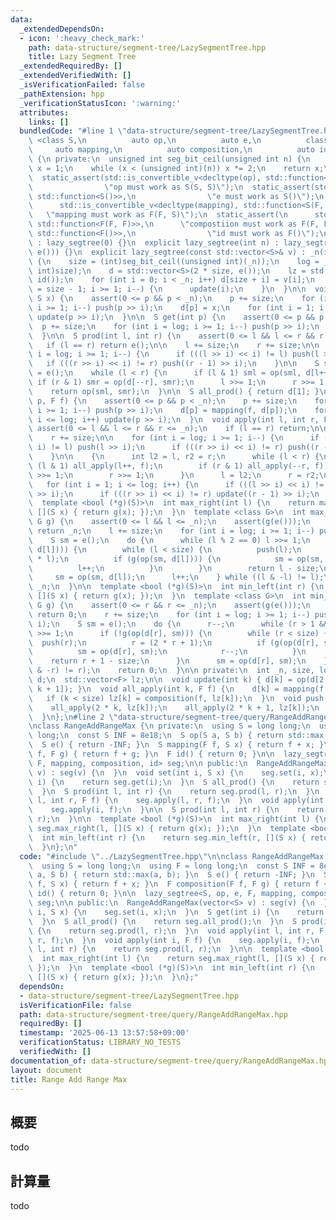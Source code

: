 ```yaml
---
data:
  _extendedDependsOn:
  - icon: ':heavy_check_mark:'
    path: data-structure/segment-tree/LazySegmentTree.hpp
    title: Lazy Segment Tree
  _extendedRequiredBy: []
  _extendedVerifiedWith: []
  _isVerificationFailed: false
  _pathExtension: hpp
  _verificationStatusIcon: ':warning:'
  attributes:
    links: []
  bundledCode: "#line 1 \"data-structure/segment-tree/LazySegmentTree.hpp\"\n\ntemplate\
    \ <class S,\n          auto op,\n          auto e,\n          class F,\n     \
    \     auto mapping,\n          auto composition,\n          auto id>\nstruct lazy_segtree\
    \ {\n private:\n  unsigned int seg_bit_ceil(unsigned int n) {\n    unsigned int\
    \ x = 1;\n    while (x < (unsigned int)(n)) x *= 2;\n    return x;\n  }\n\n public:\n\
    \  static_assert(std::is_convertible_v<decltype(op), std::function<S(S, S)>>,\n\
    \                \"op must work as S(S, S)\");\n  static_assert(std::is_convertible_v<decltype(e),\
    \ std::function<S()>>,\n                \"e must work as S()\");\n  static_assert(\n\
    \      std::is_convertible_v<decltype(mapping), std::function<S(F, S)>>,\n   \
    \   \"mapping must work as F(F, S)\");\n  static_assert(\n      std::is_convertible_v<decltype(composition),\
    \ std::function<F(F, F)>>,\n      \"compostiion must work as F(F, F)\");\n  static_assert(std::is_convertible_v<decltype(id),\
    \ std::function<F()>>,\n                \"id must work as F()\");\n  lazy_segtree()\
    \ : lazy_segtree(0) {}\n  explicit lazy_segtree(int n) : lazy_segtree(std::vector<S>(n,\
    \ e())) {}\n  explicit lazy_segtree(const std::vector<S>& v) : _n(int(v.size()))\
    \ {\n    size = (int)seg_bit_ceil((unsigned int)(_n));\n    log = __builtin_ctz((unsigned\
    \ int)size);\n    d = std::vector<S>(2 * size, e());\n    lz = std::vector<F>(size,\
    \ id());\n    for (int i = 0; i < _n; i++) d[size + i] = v[i];\n    for (int i\
    \ = size - 1; i >= 1; i--) {\n      update(i);\n    }\n  }\n\n  void set(int p,\
    \ S x) {\n    assert(0 <= p && p < _n);\n    p += size;\n    for (int i = log;\
    \ i >= 1; i--) push(p >> i);\n    d[p] = x;\n    for (int i = 1; i <= log; i++)\
    \ update(p >> i);\n  }\n\n  S get(int p) {\n    assert(0 <= p && p < _n);\n  \
    \  p += size;\n    for (int i = log; i >= 1; i--) push(p >> i);\n    return d[p];\n\
    \  }\n\n  S prod(int l, int r) {\n    assert(0 <= l && l <= r && r <= _n);\n \
    \   if (l == r) return e();\n\n    l += size;\n    r += size;\n\n    for (int\
    \ i = log; i >= 1; i--) {\n      if (((l >> i) << i) != l) push(l >> i);\n   \
    \   if (((r >> i) << i) != r) push((r - 1) >> i);\n    }\n\n    S sml = e(), smr\
    \ = e();\n    while (l < r) {\n      if (l & 1) sml = op(sml, d[l++]);\n     \
    \ if (r & 1) smr = op(d[--r], smr);\n      l >>= 1;\n      r >>= 1;\n    }\n\n\
    \    return op(sml, smr);\n  }\n\n  S all_prod() { return d[1]; }\n\n  void apply(int\
    \ p, F f) {\n    assert(0 <= p && p < _n);\n    p += size;\n    for (int i = log;\
    \ i >= 1; i--) push(p >> i);\n    d[p] = mapping(f, d[p]);\n    for (int i = 1;\
    \ i <= log; i++) update(p >> i);\n  }\n  void apply(int l, int r, F f) {\n   \
    \ assert(0 <= l && l <= r && r <= _n);\n    if (l == r) return;\n\n    l += size;\n\
    \    r += size;\n\n    for (int i = log; i >= 1; i--) {\n      if (((l >> i) <<\
    \ i) != l) push(l >> i);\n      if (((r >> i) << i) != r) push((r - 1) >> i);\n\
    \    }\n\n    {\n      int l2 = l, r2 = r;\n      while (l < r) {\n        if\
    \ (l & 1) all_apply(l++, f);\n        if (r & 1) all_apply(--r, f);\n        l\
    \ >>= 1;\n        r >>= 1;\n      }\n      l = l2;\n      r = r2;\n    }\n\n \
    \   for (int i = 1; i <= log; i++) {\n      if (((l >> i) << i) != l) update(l\
    \ >> i);\n      if (((r >> i) << i) != r) update((r - 1) >> i);\n    }\n  }\n\n\
    \  template <bool (*g)(S)>\n  int max_right(int l) {\n    return max_right(l,\
    \ [](S x) { return g(x); });\n  }\n  template <class G>\n  int max_right(int l,\
    \ G g) {\n    assert(0 <= l && l <= _n);\n    assert(g(e()));\n    if (l == _n)\
    \ return _n;\n    l += size;\n    for (int i = log; i >= 1; i--) push(l >> i);\n\
    \    S sm = e();\n    do {\n      while (l % 2 == 0) l >>= 1;\n      if (!g(op(sm,\
    \ d[l]))) {\n        while (l < size) {\n          push(l);\n          l = (2\
    \ * l);\n          if (g(op(sm, d[l]))) {\n            sm = op(sm, d[l]);\n  \
    \          l++;\n          }\n        }\n        return l - size;\n      }\n \
    \     sm = op(sm, d[l]);\n      l++;\n    } while ((l & -l) != l);\n    return\
    \ _n;\n  }\n\n  template <bool (*g)(S)>\n  int min_left(int r) {\n    return min_left(r,\
    \ [](S x) { return g(x); });\n  }\n  template <class G>\n  int min_left(int r,\
    \ G g) {\n    assert(0 <= r && r <= _n);\n    assert(g(e()));\n    if (r == 0)\
    \ return 0;\n    r += size;\n    for (int i = log; i >= 1; i--) push((r - 1) >>\
    \ i);\n    S sm = e();\n    do {\n      r--;\n      while (r > 1 && (r % 2)) r\
    \ >>= 1;\n      if (!g(op(d[r], sm))) {\n        while (r < size) {\n        \
    \  push(r);\n          r = (2 * r + 1);\n          if (g(op(d[r], sm))) {\n  \
    \          sm = op(d[r], sm);\n            r--;\n          }\n        }\n    \
    \    return r + 1 - size;\n      }\n      sm = op(d[r], sm);\n    } while ((r\
    \ & -r) != r);\n    return 0;\n  }\n\n private:\n  int _n, size, log;\n  std::vector<S>\
    \ d;\n  std::vector<F> lz;\n\n  void update(int k) { d[k] = op(d[2 * k], d[2 *\
    \ k + 1]); }\n  void all_apply(int k, F f) {\n    d[k] = mapping(f, d[k]);\n \
    \   if (k < size) lz[k] = composition(f, lz[k]);\n  }\n  void push(int k) {\n\
    \    all_apply(2 * k, lz[k]);\n    all_apply(2 * k + 1, lz[k]);\n    lz[k] = id();\n\
    \  }\n};\n#line 2 \"data-structure/segment-tree/query/RangeAddRangeMax.hpp\"\n\
    \nclass RangeAddRangeMax {\n private:\n  using S = long long;\n  using F = long\
    \ long;\n  const S INF = 8e18;\n  S op(S a, S b) { return std::max(a, b); }\n\
    \  S e() { return -INF; }\n  S mapping(F f, S x) { return f + x; }\n  F composition(F\
    \ f, F g) { return f + g; }\n  F id() { return 0; }\n\n  lazy_segtree<S, op, e,\
    \ F, mapping, composition, id> seg;\n\n public:\n  RangeAddRangeMax(vector<S>\
    \ v) : seg(v) {\n  }\n  void set(int i, S x) {\n    seg.set(i, x);\n  }\n  S get(int\
    \ i) {\n    return seg.get(i);\n  }\n  S all_prod() {\n    return seg.all_prod();\n\
    \  }\n  S prod(int l, int r) {\n    return seg.prod(l, r);\n  }\n  void apply(int\
    \ l, int r, F f) {\n    seg.apply(l, r, f);\n  }\n  void apply(int i, F f) {\n\
    \    seg.apply(i, f);\n  }\n\n  S prod(int l, int r) {\n    return seg.prod(l,\
    \ r);\n  }\n\n  template <bool (*g)(S)>\n  int max_right(int l) {\n    return\
    \ seg.max_right(l, [](S x) { return g(x); });\n  }\n  template <bool (*g)(S)>\n\
    \  int min_left(int r) {\n    return seg.min_left(r, [](S x) { return g(x); });\n\
    \  }\n};\n"
  code: "#include \"../LazySegmentTree.hpp\"\n\nclass RangeAddRangeMax {\n private:\n\
    \  using S = long long;\n  using F = long long;\n  const S INF = 8e18;\n  S op(S\
    \ a, S b) { return std::max(a, b); }\n  S e() { return -INF; }\n  S mapping(F\
    \ f, S x) { return f + x; }\n  F composition(F f, F g) { return f + g; }\n  F\
    \ id() { return 0; }\n\n  lazy_segtree<S, op, e, F, mapping, composition, id>\
    \ seg;\n\n public:\n  RangeAddRangeMax(vector<S> v) : seg(v) {\n  }\n  void set(int\
    \ i, S x) {\n    seg.set(i, x);\n  }\n  S get(int i) {\n    return seg.get(i);\n\
    \  }\n  S all_prod() {\n    return seg.all_prod();\n  }\n  S prod(int l, int r)\
    \ {\n    return seg.prod(l, r);\n  }\n  void apply(int l, int r, F f) {\n    seg.apply(l,\
    \ r, f);\n  }\n  void apply(int i, F f) {\n    seg.apply(i, f);\n  }\n\n  S prod(int\
    \ l, int r) {\n    return seg.prod(l, r);\n  }\n\n  template <bool (*g)(S)>\n\
    \  int max_right(int l) {\n    return seg.max_right(l, [](S x) { return g(x);\
    \ });\n  }\n  template <bool (*g)(S)>\n  int min_left(int r) {\n    return seg.min_left(r,\
    \ [](S x) { return g(x); });\n  }\n};"
  dependsOn:
  - data-structure/segment-tree/LazySegmentTree.hpp
  isVerificationFile: false
  path: data-structure/segment-tree/query/RangeAddRangeMax.hpp
  requiredBy: []
  timestamp: '2025-06-13 13:57:58+09:00'
  verificationStatus: LIBRARY_NO_TESTS
  verifiedWith: []
documentation_of: data-structure/segment-tree/query/RangeAddRangeMax.hpp
layout: document
title: Range Add Range Max
---
```


## 概要

todo

## 計算量
todo